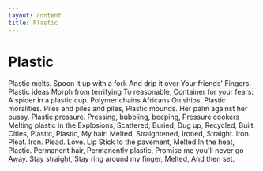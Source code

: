```yaml
---
layout: content
title: Plastic
---
```



# Plastic

Plastic melts.
Spoon it up with a fork
And drip it over
Your friends'
Fingers.
Plastic ideas
Morph from terrifying
To reasonable,
Container for your fears:
A spider in a plastic cup.
Polymer chains
Africans
On ships.
Plastic moralities.
Piles and piles and piles,
Plastic mounds.
Her palm against her pussy.
Plastic pressure.
Pressing, bubbling, beeping,
Pressure cookers
Melting plastic in the
Explosions,
Scattered,
Buried,
Dug up,
Recycled,
Built,
Cities,
Plastic,
Plastic,
My hair:
Melted,
Straightened,
Ironed,
Straight.
Iron.
Pleat.
Iron.
Plead.
Love.
Lip
Stick to the pavement,
Melted
In the heat,
Plastic.
Permanent hair,
Permanently plastic,
Promise me you'll never go
Away.
Stay straight,
Stay ring around my finger,
Melted,
And then set.
